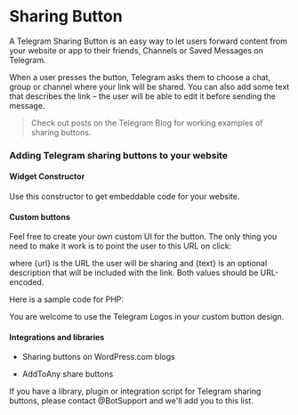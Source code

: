 # Sharing Button

A Telegram Sharing Button is an easy way to let users forward content from your website or app to their friends, Channels or Saved Messages on Telegram.

When a user presses the button, Telegram asks them to choose a chat, group or channel where your link will be shared. You can also add some text that describes the link – the user will be able to edit it before sending the message.

> Check out posts on the Telegram Blog for working examples of sharing buttons.

### Adding Telegram sharing buttons to your website

#### Widget Constructor

Use this constructor to get embeddable code for your website.







#### Custom buttons

Feel free to create your own custom UI for the button. The only thing you need to make it work is to point the user to this URL on click:

where {url} is the URL the user will be sharing and {text} is an optional description that will be included with the link. Both values should be URL-encoded.

Here is a sample code for PHP:

You are welcome to use the Telegram Logos in your custom button design.

#### Integrations and libraries

- Sharing buttons on WordPress.com blogs

- AddToAny share buttons

If you have a library, plugin or integration script for Telegram sharing buttons, please contact @BotSupport and we'll add you to this list.

